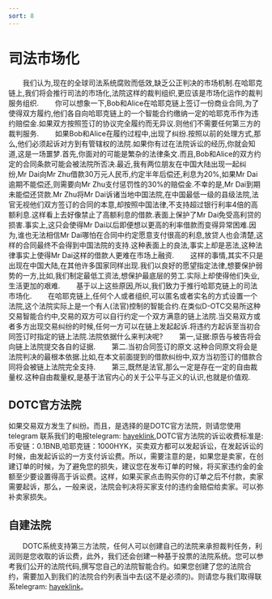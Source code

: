 ```yaml
---
sort: 8
---
```


# 司法市场化
&ensp;&ensp;&ensp;&ensp;我们认为,现在的全球司法系统腐败而低效,缺乏公正判决的市场机制.在哈耶克链上,我们将会推行司法的市场化,法院这样的裁判组织,更应该是市场化运作的裁判服务组织.
&ensp;&ensp;&ensp;&ensp;你可以想象一下,Bob和Alice在哈耶克链上签订一份商业合同,为了使得双方履约,他们各自向哈耶克链上的一个智能合约缴纳一定的哈耶克币作为违约赔偿金.如果双方按照签订的协议完全履约而无异议.则他们不需要任何第三方的裁判服务.
&ensp;&ensp;&ensp;&ensp;如果Bob和Alice在履约过程中,出现了纠纷.按照以前的处理方式,那么,他们必须起诉对方到有管辖权的法院.如果你有过在法院诉讼的经历,你就会知道,这是一场噩梦.首先,你面对的可能是繁杂的法律条文.而且,Bob和Alice的双方约定的合同条款可能会被法院所否决.最近,我有两位朋友在中国大陆出现一起纠纷,Mr Dai向Mr Zhu借款30万元人民币,约定半年后偿还,利息为20%,如果Mr Dai逾期不能偿还,则需要向Mr Zhu支付惩罚性的30%的赔偿金.不幸的是,Mr Dai到期未能偿还贷款.Mr Zhu将Mr Dai诉诸当地中国法院,在中国最低一级的县级法院,法官无视他们双方签订的合同的本意,却按照中国法律,不支持超过银行利率4倍的高额利息.这样看上去好像禁止了高额利息的借款.表面上保护了Mr Dai免受高利贷的损害.事实上,这只会使得Mr Dai以后即便想以更高的利率借款而变得异常困难.因为,谁也无法相信Mr Dai哪怕在合同中约定愿意支付很高的利息,放贷人也会清楚,这样的合同最终不会得到中国法院的支持.这种表面上的良法,事实上却是恶法,这种法律事实上使得Mr Dai这样的借款人更难在市场上融资.
&ensp;&ensp;&ensp;&ensp;这样的事情,其实不只是出现在中国大陆,在其他许多国家同样出现.我们以良好的愿望指定法律,想要保护弱势的一方,比如,我们制定最低工资法,想保护最底层的劳工.实际上却使得他们失业,生活更加的艰难.
&ensp;&ensp;&ensp;&ensp;基于以上这些原因,所以,我们致力于推行哈耶克链上的司法市场化.
&ensp;&ensp;&ensp;&ensp;在哈耶克链上,任何个人或者组织,可以匿名或者实名的方式设置一个法院,这个法院实际上是一个有人(法官)控制的智能合约.在类似D-OTC交易所这种交易智能合约中,交易的双方可以自行约定一个双方满意的链上法院.当交易双方或者多方出现交易纠纷的时候,任何一方可以在链上发起起诉.将违约方起诉至当初合同签订时指定的链上法院.法院依据什么来判决呢?
&ensp;&ensp;&ensp;&ensp;第一,证据:原告与被告将会向链上法院提交各自的证据.
&ensp;&ensp;&ensp;&ensp;第二.当初合同签订的原文.这种合同原文将会是法院判决的最根本依据.比如,在本文前面提到的借款纠纷中,双方当初签订的借款合同将会被链上法院完全支持.
&ensp;&ensp;&ensp;&ensp;第三,既然是法官,那么一定是存在一定的自由裁量权.这种自由裁量权,是基于法官内心的关于公平与正义的认识,也就是价值观.


## DOTC官方法院

如果交易双方发生了纠纷。而且，是选择的是DOTC官方法院，则请您使用telegram 联系我们的电报telegram: [hayeklink](https://t.me/hayeklink),DOTC官方法院的诉讼收费标准是:币安链：0.1BNB,哈耶克链：1000HYK，买卖双方都可以发起诉讼，在发起诉讼的时候，由发起诉讼的一方支付诉讼费。所以，需要注意的是，如果您是卖家，在创建订单的时候，为了避免您的损失，建议您在发布订单的时候，将买家违约金的金额至少要设置得高于诉讼费。这样，如果买家点击购买你的订单之后不付款，卖家需要起诉，那么，一般来说，法院会判决将买家支付的违约金赔偿给卖家。可以弥补卖家损失。

## 自建法院
&ensp;&ensp;&ensp;&ensp;DOTC系统支持第三方法院，任何人可以创建自己的法院来承担裁判任务，利润则是您收取的诉讼费，此外，我们还会创建一种基于投票的法院系统。您可以参考我们公开的法院代码,撰写您自己的法院智能合约。如果您创建了您的法院合约，需要加入到我们的法院合约列表当中去(这不是必须的)。则请您与我们取得联系telegram: [hayeklink](https://t.me/hayeklink)。